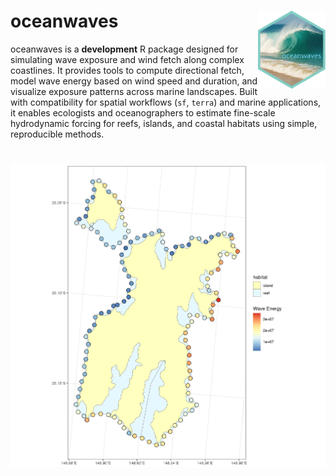 # oceanwaves <img src="man/figures/logo.png" style="float:right; height:125px;"/> 
oceanwaves is a **development** R package designed for simulating wave exposure and wind fetch along complex coastlines. It provides tools to compute directional fetch, model wave energy based on wind speed and duration, and visualize exposure patterns across marine landscapes. Built with compatibility for spatial workflows (`sf`, `terra`) and marine applications, it enables ecologists and oceanographers to estimate fine-scale hydrodynamic forcing for reefs, islands, and coastal habitats using simple, reproducible methods.

# <img src="man/figures/exposure.png" align="centre"/>
